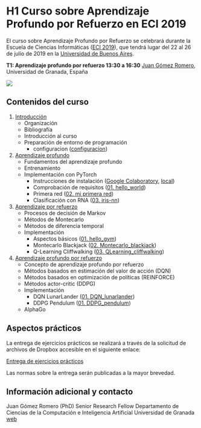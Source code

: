 # H1 Curso sobre Aprendizaje Profundo por Refuerzo en ECI 2019
El curso sobre Aprendizaje Profundo por Refuerzo se celebrará durante la Escuela de Ciencias Informáticas ([ECI 2019](https://eci2019.dc.uba.ar)), que tendrá lugar del 22 al 26 de julio de 2019 en la [Universidad de Buenos Aires](http://www.uba.ar).

**T1: Aprendizaje profundo por refuerzo 13:30 a 16:30**
[Juan Gómez Romero](https://decsai.ugr.es/~jgomez), Universidad de Granada, España

![](https://eci2019.dc.uba.ar/programa-eci-2019.png)

## Contenidos del curso
1. [Introducción](https://github.com/jgromero/eci2019-DRL/blob/master/Tema%201%20-%20Introduccion/Introducción.pdf)
	- Organización
	- Bibliografía
	- Introducción al curso
	- Preparación de entorno de programación
		- configuracion ([configuracion](https://github.com/jgromero/eci2019-DRL/blob/master/configuracion.ipynb))
2. [Aprendizaje profundo](https://github.com/jgromero/eci2019-DRL/blob/master/Tema%202%20-%20Aprendizaje%20Profundo/Aprendizaje%20profundo.pdf)
	- Fundamentos del aprendizaje profundo
	- Entrenamiento
	- Implementación con PyTorch 
		- Instrucciones de instalación ([Google Colaboratory](https://github.com/jgromero/eci2019-DRL/blob/master/Tema%202%20-%20Aprendizaje%20Profundo/Instrucciones%20Google%20Colab%20PyTorch.pdf), [local](https://github.com/jgromero/eci2019-DRL/blob/master/Tema%202%20-%20Aprendizaje%20Profundo/Instrucciones%20PyTorch%20local.pdf))
		- Comprobación de requisitos ([01. hello_world](https://github.com/jgromero/eci2019-DRL/blob/master/Tema%202%20-%20Aprendizaje%20Profundo/code/01.%20hello_world.ipynb))
		- Primera red ([02. mi primera red](https://github.com/jgromero/eci2019-DRL/blob/master/Tema%202%20-%20Aprendizaje%20Profundo/code/02.%20mi%20primera%20red.ipynb))
		- Clasificación con RNA ([03. iris-nn](https://github.com/jgromero/eci2019-DRL/blob/master/Tema%202%20-%20Aprendizaje%20Profundo/code/03.%20iris-nn.ipynb))
3. [Aprendizaje por refuerzo](https://github.com/jgromero/eci2019-DRL/blob/master/Tema%203%20-%20Aprendizaje%20por%20Refuerzo/Aprendizaje%20por%20refuerzo.pdf)
	- Procesos de decisión de Markov
	- Métodos de Montecarlo
	- Métodos de diferencia temporal
	- Implementación
		- Aspectos básicos ([01. hello_gym](https://github.com/jgromero/eci2019-DRL/blob/master/Tema%203%20-%20Aprendizaje%20por%20Refuerzo/code/01.%20hello_gym.ipynb))
		- Montecarlo Blackjack ([02. Montecarlo_blackjack](https://github.com/jgromero/eci2019-DRL/blob/master/Tema%203%20-%20Aprendizaje%20por%20Refuerzo/code/02.%20Montecarlo_blackjack.ipynb))
		<!-- - Montecarlo Cliffwalking ([02b. Montecarlo_cliffwalking](https://github.com/jgromero/eci2019-DRL/blob/master/Tema%203%20-%20Aprendizaje%20por%20Refuerzo/code/02.%20Montecarlo_cliffwalking.ipynb)) ** -->
		- Q-Learning Cliffwalking ([03. QLearning_cliffwalking](https://github.com/jgromero/eci2019-DRL/blob/master/Tema%203%20-%20Aprendizaje%20por%20Refuerzo/code/03.%20QLearning_cliffwalking.ipynb))
4. [Aprendizaje profundo por refuerzo](https://github.com/jgromero/eci2019-DRL/blob/master/Tema%204%20-%20Aprendizaje%20Profundo%20por%20Refuerzo/Aprendizaje%20profundo%20por%20refuerzo.pdf)
	- Concepto de aprendizaje profundo por refuerzo
	- Métodos basados en estimación del valor de acción (DQN)
	- Métodos basados en optimización de políticas (REINFORCE)
	- Métodos actor-critic (DDPG)
	- Implementación
		- DQN LunarLander ([01. DQN_lunarlander](https://github.com/jgromero/eci2019-DRL/blob/master/Tema%204%20-%20Aprendizaje%20Profundo%20por%20Refuerzo/code/dqn/01.%20DQN_lunarlander.ipynb))
		<!-- - DQN CartPole ([01b. DQN_cartpole](https://github.com/jgromero/eci2019-DRL/blob/master/Tema%204%20-%20Aprendizaje%20Profundo%20por%20Refuerzo/code/dqn/01b.%20DQN_cartpole.ipynb)) ** -->
		- DDPG Pendulum ([01. DDPG_pendulum](https://github.com/jgromero/eci2019-DRL/blob/master/Tema%204%20-%20Aprendizaje%20Profundo%20por%20Refuerzo/code/ddpg/01.%20DDPG_lunarlander.ipynb))
	- AlphaGo

## Aspectos prácticos
La entrega de ejercicios prácticos se realizará a través de la solicitud de archivos de Dropbox accesible en el siguiente enlace:

[Entrega de ejercicios prácticos](https://www.dropbox.com/request/2AbVBu3lYdw8tkZx7YAJ)

Las normas sobre la entrega serán publicadas a la mayor brevedad.

## Información adicional y contacto
Juan Gómez Romero (PhD)
Senior Research Fellow
Departamento de Ciencias de la Computación e Inteligencia Artificial
Universidad de Granada
[web](https://decsai.ugr.es/~jgomez)